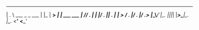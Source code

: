 
 ___                 _     ___    _           
| . \ ___  _ _  ___ | |_  | __> _| | ___  ___ 
|   // . \| | |/ . || . | | _> / . |/ . |/ ._>
|_\_\\___/`___|\_. ||_|_| |___>\___|\_. |\___.
               <___'                <___'  